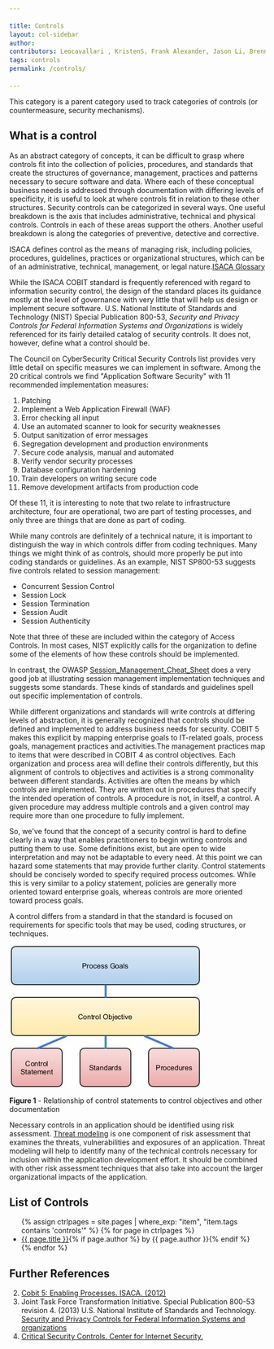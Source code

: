 ```yaml
---

title: Controls
layout: col-sidebar
author:
contributors: Leocavallari , KristenS, Frank Alexander, Jason Li, Brennan, MelDrews, hblankenship , rbsec, kingthorin
tags: controls
permalink: /controls/

---
```


This category is a parent category used to track categories of controls (or countermeasure, security mechanisms).

## What is a control

As an abstract category of concepts, it can be difficult to grasp where controls fit into the collection of policies, procedures, and standards that create the structures of governance, management, practices and patterns necessary to secure software and data. Where each of these conceptual business needs is addressed through documentation with differing levels of specificity, it is useful to look at where controls fit in relation to these other structures. Security controls can be categorized in several ways. One useful breakdown is the axis that includes administrative, technical and physical controls. Controls in each of these areas support the others. Another useful breakdown is along the categories of preventive, detective and corrective.

ISACA defines control as the means of managing risk, including policies, procedures, guidelines, practices or organizational structures, which can be of an administrative, technical, management, or legal nature.[ISACA Glossary](http://www.isaca.org/Pages/Glossary.aspx?tid=2011&char=C)

While the ISACA COBIT standard is frequently referenced with regard to information security control, the design of the standard places its
guidance mostly at the level of governance with very little that will help us design or implement secure software. U.S. National Institute of Standards and Technology (NIST) Special Publication 800-53, *Security and Privacy Controls for Federal Information Systems and Organizations* is widely referenced for its fairly detailed catalog of security controls. It does not, however, define what a control should be.

The Council on CyberSecurity Critical Security Controls list provides very little detail on specific measures we can implement in software.
Among the 20 critical controls we find "Application Software Security" with 11 recommended implementation measures:

1. Patching
2. Implement a Web Application Firewall (WAF)
3. Error checking all input
4. Use an automated scanner to look for security weaknesses
5. Output sanitization of error messages
6. Segregation development and production environments
7. Secure code analysis, manual and automated
8. Verify vendor security processes
9. Database configuration hardening
10. Train developers on writing secure code
11. Remove development artifacts from production code

Of these 11, it is interesting to note that two relate to infrastructure architecture, four are operational, two are part of testing processes, and only three are things that are done as part of coding.

While many controls are definitely of a technical nature, it is important to distinguish the way in which controls differ from coding
techniques. Many things we might think of as controls, should more properly be put into coding standards or guidelines. As an example, NIST
SP800-53 suggests five controls related to session management:

- Concurrent Session Control
- Session Lock
- Session Termination
- Session Audit
- Session Authenticity

Note that three of these are included within the category of Access Controls. In most cases, NIST explicitly calls for the organization to
define some of the elements of how these controls should be implemented.

In contrast, the OWASP [Session_Management_Cheat_Sheet](https://cheatsheetseries.owasp.org/cheatsheets/Session_Management_Cheat_Sheet.html)
does a very good job at illustrating session management implementation techniques and suggests some standards. These kinds of standards and
guidelines spell out specific implementation of controls.

While different organizations and standards will write controls at differing levels of abstraction, it is generally recognized that
controls should be defined and implemented to address business needs for security. COBIT 5 makes this explicit by mapping enterprise goals to IT-related goals, process goals, management practices and activities.The management practices map to items that were described in COBIT 4 as control objectives. Each organization and process area will define their controls differently, but this alignment of controls to objectives and activities is a strong commonality between different standards. Activities are often the means by which controls are implemented. They are written out in procedures that specify the intended operation of controls. A procedure is not, in itself, a control. A given procedure may address multiple controls and a given control may require more than one procedure to fully implement.

So, we've found that the concept of a security control is hard to define clearly in a way that enables practitioners to begin writing   controls and putting them to use. Some definitions exist, but are open to wide interpretation and may not be adaptable to every need. At this point we can hazard some statements that may provide further clarity. Control statements should be concisely worded to specify required process outcomes. While this is very similar to a policy statement, policies are generally more oriented toward enterprise goals, whereas controls are more oriented toward process goals.

A control differs from a standard in that the standard is focused on requirements for specific tools that may be used, coding structures, or
techniques.

![Image:Control_support.jpg](../../assets/images/controls/control_support.jpg)

**Figure 1** - Relationship of control statements to control objectives and other documentation

Necessary controls in an application should be identified using risk assessment. [Threat modeling](/Threat_Modeling) is one
component of risk assessment that examines the threats, vulnerabilities and exposures of an application. Threat modeling will help to identify many of the technical controls necessary for inclusion within the application development effort. It should be combined with other risk assessment techniques that also take into account the larger organizational impacts of the application.

## List of Controls

<ul>
{% assign ctrlpages = site.pages | where_exp: "item", "item.tags contains 'controls'" %}
{% for page in ctrlpages %}
    <li><a href='/www-community{{ page.url }}'>{{ page.title }}</a>{% if page.author %} by {{ page.author }}{% endif %}</li>
{% endfor %}
</ul>

## Further References

2. [Cobit 5: Enabling Processes. ISACA. (2012)](https://www.isaca.org/bookstore/cobit-5/cb5ep)
3. Joint Task Force Transformation Initiative. Special Publication 800-53 revision 4. (2013) U.S. National Institute of Standards and Technology. [Security and Privacy Controls for Federal Information Systems and organizations](http://dx.doi.org/10.6028/NIST.SP.800-53r4)
4. [Critical Security Controls. Center for Internet Security.](https://www.cisecurity.org/controls/)
